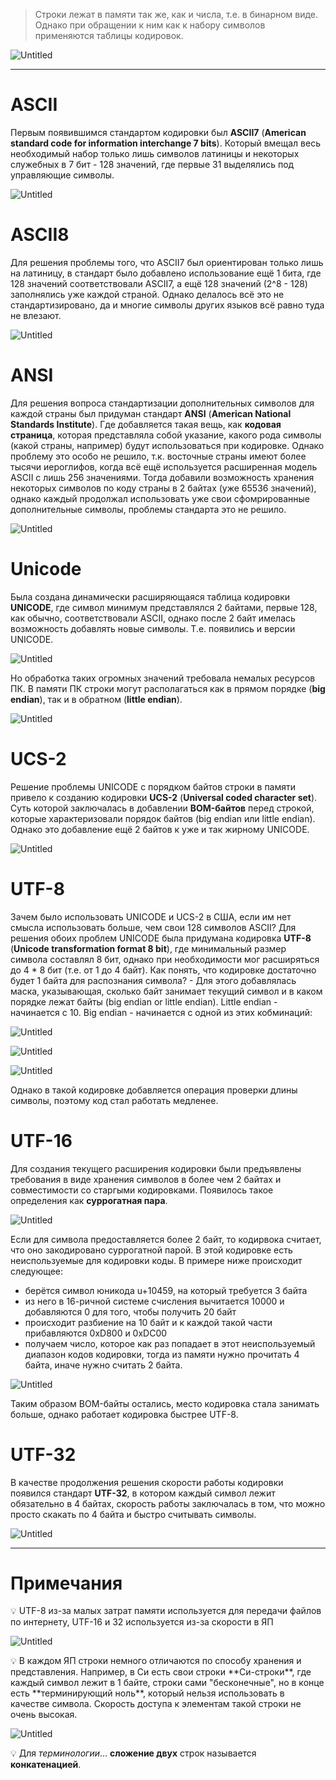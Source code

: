 > Строки лежат в памяти так же, как и числа, т.е. в бинарном виде. Однако при обращении к ним как к набору символов применяются таблицы кодировок.


![Untitled](programming/common-principles/image-storage/Untitled.png)

---

# ASCII

Первым появившимся стандартом кодировки был **ASCII7** (**American standard code for information interchange 7 bits**). Который вмещал весь необходимый набор только лишь символов латиницы и некоторых служебных в 7 бит - 128 значений, где первые 31 выделялись под управляющие символы.

![Untitled](programming/common-principles/image-storage/Untitled%201.png)

# ASCII8

Для решения проблемы того, что ASCII7 был ориентирован только лишь на латиницу, в стандарт было добавлено использование ещё 1 бита, где 128 значений соответствовали ASCII7, а ещё 128 значений (2^8 - 128) заполнялись уже каждой страной. Однако делалось всё это не стандартизировано, да и многие символы других языков всё равно туда не влезают. 

![Untitled](programming/common-principles/image-storage/Untitled%202.png)

# ANSI

Для решения вопроса стандартизации дополнительных символов для каждой страны был придуман стандарт **ANSI** (**American National Standards Institute**). Где добавляется такая вещь, как **кодовая страница**, которая представляла собой указание, какого рода символы (какой страны, например) будут использоваться при кодировке. Однако проблему это особо не решило, т.к. восточные страны имеют более тысячи иероглифов, когда всё ещё используется расширенная модель ASCII с лишь 256 значениями. Тогда добавили возможность хранения некоторых символов по коду страны в 2 байтах (уже 65536 значений), однако каждый продолжал использовать уже свои сфомрированные дополнительные символы, проблемы стандарта это не решило.

![Untitled](programming/common-principles/image-storage/Untitled%203.png)

# Unicode

Была создана динамически расширяющаяся таблица кодировки **UNICODE**, где символ минимум представлялся 2 байтами, первые 128, как обычно, соответствовали ASCII, однако после 2 байт имелась возможность добавлять новые символы. Т.е. появились и версии UNICODE. 

![Untitled](programming/common-principles/image-storage/Untitled%204.png)

Но обработка таких огромных значений требовала немалых ресурсов ПК.
В памяти ПК строки могут располагаться как в прямом порядке (**big endian**), так и в обратном (**little endian**).

![Untitled](programming/common-principles/image-storage/Untitled%205.png)

# UCS-2

Решение проблемы UNICODE с порядком байтов строки в памяти привело к созданию кодировки **UCS-2** (**Universal coded character set**). Суть которой заключалась в добавлении **BOM-байтов** перед строкой, которые характеризовали порядок байтов (big endian или little endian). Однако это добавление ещё 2 байтов к уже и так жирному UNICODE.

![Untitled](programming/common-principles/image-storage/Untitled%206.png)

# UTF-8

Зачем было использовать UNICODE и UCS-2 в США, если им нет смысла использовать больше, чем свои 128 символов ASCII? Для решения обоих проблем UNICODE была придумана кодировка **UTF-8** (**Unicode transformation format 8 bit**), где минимальный размер символа составлял 8 бит, однако при необходимости мог расширяться до 4 * 8 бит (т.е. от 1 до 4 байт). Как понять, что кодировке достаточно будет 1 байта для распознания символа? - Для этого добавлялась маска, указывающая, сколько байт занимает текущий символ и в каком порядке лежат байты (big endian or little endian).
Little endian - начинается с 10.
Big endian - начинается с одной из этих кобминаций:

![Untitled](programming/common-principles/image-storage/Untitled%207.png)

![Untitled](programming/common-principles/image-storage/Untitled%208.png)

![Untitled](programming/common-principles/image-storage/Untitled%209.png)

Однако в такой кодировке добавляется операция проверки длины символы, поэтому код стал работать медленее.

# UTF-16

Для создания текущего расширения кодировки были предъявлены требования в виде хранения символов в более чем 2 байтах и совместимости со старгыми кодировками. Появилось такое определения как **суррогатная пара**.

![Untitled](programming/common-principles/image-storage/Untitled%2010.png)

Если для символа предоставляется более 2 байт, то кодирвока считает, что оно закодировано суррогатной парой. В этой кодировке есть неиспользуемые для кодировки коды. В примере ниже происходит следующее:

- берётся символ юникода u+10459, на который требуется 3 байта
- из него в 16-ричной системе счисления вычитается 10000 и добавляются 0 для того, чтобы получить 20 байт
- происходит разбиение на 10 байт и к каждой такой части прибавляются 0xD800 и 0xDC00
- получаем число, которое как раз попадает в этот неиспользуемый диапазон кодов кодировки, тогда из памяти нужно прочитать 4 байта, иначе нужно считать 2 байта.

![Untitled](programming/common-principles/image-storage/Untitled%2011.png)

Таким образом BOM-байты остались, место кодировка стала занимать больше, однако работает кодировка быстрее UTF-8.

# UTF-32

В качестве продолжения решения скорости работы кодировки появился стандарт **UTF-32**, в котором каждый символ лежит обязательно в 4 байтах, скорость работы заключалась в том, что можно просто скакать по 4 байта и быстро считывать символы.

![Untitled](programming/common-principles/image-storage/Untitled%2012.png)

---

# Примечания

<aside>
💡 UTF-8 из-за малых затрат памяти используется для передачи файлов по интернету, UTF-16 и 32 используется из-за скорости в ЯП

</aside>

![Untitled](programming/common-principles/image-storage/Untitled%2013.png)

<aside>
💡 В каждом ЯП строки немного отличаются по способу хранения и представления. Например, в Си есть свои строки **Си-строки**, где каждый символ лежит в 1 байте, строки сами "бесконечные", но в конце есть **терминирующий ноль**, который нельзя использовать в качестве символа. Скорость доступа к элементам такой строки не очень высокая.

</aside>

![Untitled](programming/common-principles/image-storage/Untitled%2014.png)

💡  Для *терминологии*… **сложение двух** строк называется **конкатенацией**.